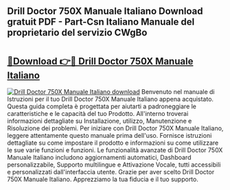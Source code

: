 ## Drill Doctor 750X Manuale Italiano Download gratuit PDF - Part-Csn Italiano Manuale del proprietario del servizio CWgBo

# <h2><a href="http://dfb4lm.blite.top/?on=Drill+Doctor+750X+Manuale+Italiano">🔗Download 👉🔴 Drill Doctor 750X Manuale Italiano</a></h2>

[![Drill Doctor 750X Manuale Italiano download](https://i.imgur.com/lujVjoI.png)](http://dfb4lm.blite.top/?on=Drill+Doctor+750X+Manuale+Italiano)
Benvenuto nel manuale di Istruzioni per il tuo Drill Doctor 750X Manuale Italiano appena acquistato. Questa guida completa è progettata per aiutarti a padroneggiare le caratteristiche e le capacità del tuo Prodotto. All'interno troverai informazioni dettagliate su Installazione, utilizzo, Manutenzione e Risoluzione dei problemi. Per iniziare con Drill Doctor 750X Manuale Italiano, leggere attentamente questo manuale prima dell'uso. Fornisce istruzioni dettagliate su come impostare il prodotto e informazioni su come utilizzare le sue varie funzioni e funzioni. Le funzionalità avanzate di Drill Doctor 750X Manuale Italiano includono aggiornamenti automatici, Dashboard personalizzabile, Supporto multilingue e Attivazione Vocale, tutti accessibili e personalizzati dall'interfaccia utente. Grazie per aver scelto Drill Doctor 750X Manuale Italiano. Apprezziamo la tua fiducia e il tuo supporto.
